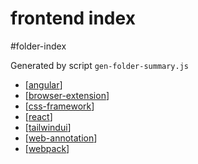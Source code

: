 frontend index
===
#folder-index

Generated by script `gen-folder-summary.js`

- [[angular]]
- [[browser-extension]]
- [[css-framework]]
- [[react]]
- [[tailwindui]]
- [[web-annotation]]
- [[webpack]]
<!--end-generated-->
   
[//begin]: # "Autogenerated link references for markdown compatibility"
[angular]: frontend/angular "Angular"
[browser-extension]: frontend/browser-extension "Browser Extension"
[css-framework]: frontend/css-framework "CSS 框架"
[react]: frontend/react "react"
[tailwindui]: frontend/tailwindui "tailwindui"
[web-annotation]: frontend/web-annotation "web-annotation"
[webpack]: frontend/webpack "Webpack"
[//end]: # "Autogenerated link references"
